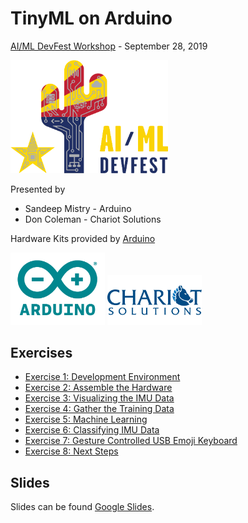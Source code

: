 # TinyML on Arduino
[AI/ML DevFest Workshop](https://www.aimldevfest.com/workshops/) - September 28, 2019

<a href="https://aimldevfest.com"><img src="images/AI-ML-devfest-AZ-2019-horz.png" alt="AI/ML DevFest Logo" width=50%></a>

Presented by
 * Sandeep Mistry - Arduino
 * Don Coleman - Chariot Solutions

Hardware Kits provided by [Arduino](https://arduino.cc)

<a href="https://arduino.cc"><img src="images/Arduino_logo_R_highquality.png" alt="Arduino Logo" width=30%><a/>
<a href="https://chariotsolutions.com"><img src="images/ChariotSolutions.png" alt="Chariot Solutions Logo" width=30%></a>


## Exercises

* [Exercise 1: Development Environment](exercises/exercise1.md)
* [Exercise 2: Assemble the Hardware](exercises/exercise2.md)
* [Exercise 3: Visualizing the IMU Data](exercises/exercise3.md)
* [Exercise 4: Gather the Training Data](exercises/exercise4.md)
* [Exercise 5: Machine Learning](exercises/exercise5.md)
* [Exercise 6: Classifying IMU Data](exercises/exercise6.md)
* [Exercise 7: Gesture Controlled USB Emoji Keyboard](exercises/exercise7.md)
* [Exercise 8: Next Steps](exercises/exercise8.md)


## Slides

Slides can be found [Google Slides](https://docs.google.com/presentation/d/17lcrtg-EKGOgUJTeQzHrkVVnYST8DKArNtIQMgGCuR0).
